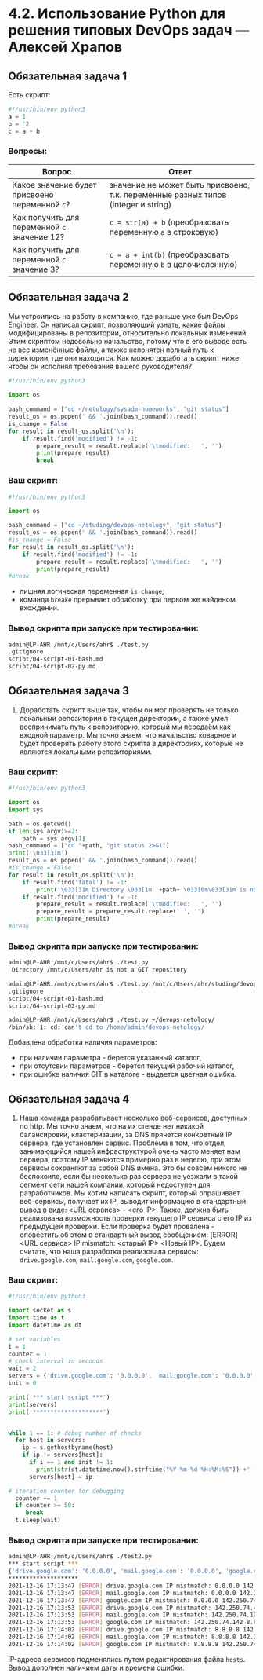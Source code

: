 # 4.2. Использование Python для решения типовых DevOps задач — Алексей Храпов

## Обязательная задача 1

Есть скрипт:
```python
#!/usr/bin/env python3
a = 1
b = '2'
c = a + b
```

### Вопросы:
| Вопрос  | Ответ                                                                             |
| ------------- |-----------------------------------------------------------------------------------|
| Какое значение будет присвоено переменной `c`?  | значение не может быть присвоено, т.к. переменные разных типов (integer и string) |
| Как получить для переменной `c` значение 12?  | `c = str(a) + b` (преобразовать переменную `a` в строковую)                       |
| Как получить для переменной `c` значение 3?  | `c = a + int(b)` (преобразовать переменную `b` в целочисленную)                   |

## Обязательная задача 2
Мы устроились на работу в компанию, где раньше уже был DevOps Engineer. Он написал скрипт, позволяющий узнать, какие файлы модифицированы в репозитории, относительно локальных изменений. Этим скриптом недовольно начальство, потому что в его выводе есть не все изменённые файлы, а также непонятен полный путь к директории, где они находятся. Как можно доработать скрипт ниже, чтобы он исполнял требования вашего руководителя?
 
```python
#!/usr/bin/env python3
 
import os

bash_command = ["cd ~/netology/sysadm-homeworks", "git status"]
result_os = os.popen(' && '.join(bash_command)).read()
is_change = False
for result in result_os.split('\n'):
    if result.find('modified') != -1:
        prepare_result = result.replace('\tmodified:   ', '')
        print(prepare_result)
        break
```

### Ваш скрипт:

```python
#!/usr/bin/env python3

import os

bash_command = ["cd ~/studing/devops-netology", "git status"]
result_os = os.popen(' && '.join(bash_command)).read()
#is_change = False
for result in result_os.split('\n'):
    if result.find('modified') != -1:
        prepare_result = result.replace('\tmodified:   ', '')
        print(prepare_result)
#break
```
 - лишняя логическая переменная `is_change`;
 - команда `breake` прерывает обработку при первом же найденом вхождении.

### Вывод скрипта при запуске при тестировании:
```bash
admin@LP-AHR:/mnt/c/Users/ahr$ ./test.py
.gitignore
script/04-script-01-bash.md
script/04-script-02-py.md
```

## Обязательная задача 3
1. Доработать скрипт выше так, чтобы он мог проверять не только локальный репозиторий в текущей директории, а также умел воспринимать путь к репозиторию, который мы передаём как входной параметр. Мы точно знаем, что начальство коварное и будет проверять работу этого скрипта в директориях, которые не являются локальными репозиториями.

### Ваш скрипт:
```python
#!/usr/bin/env python3

import os
import sys

path = os.getcwd()
if len(sys.argv)>=2:
    path = sys.argv[1]
bash_command = ["cd "+path, "git status 2>&1"]
print('\033[31m')
result_os = os.popen(' && '.join(bash_command)).read()
#is_change = False
for result in result_os.split('\n'):
    if result.find('fatal') != -1:
        print('\033[31m Directory \033[1m '+path+'\033[0m\033[31m is not a GIT repository\033[0m')
    if result.find('modified') != -1:
        prepare_result = result.replace('\tmodified:   ', '')
        prepare_result = prepare_result.replace(' ', '')
        print(prepare_result)
#break
```

### Вывод скрипта при запуске при тестировании:
```bash
admin@LP-AHR:/mnt/c/Users/ahr$ ./test.py
 Directory /mnt/c/Users/ahr is not a GIT repository

admin@LP-AHR:/mnt/c/Users/ahr$ ./test.py /mnt/c/Users/ahr/studing/devops-netology/
.gitignore
script/04-script-01-bash.md
script/04-script-02-py.md

admin@LP-AHR:/mnt/c/Users/ahr$ ./test.py ~/devops-netology/
/bin/sh: 1: cd: can't cd to /home/admin/devops-netology/
```
Добавлена обработка наличия параметров:
- при наличии параметра - берется указанный каталог,
- при отсутсвии параметров - берется текущий рабочий каталог,
- при ошибке наличия GIT в каталоге - выдается цветная ошибка.

## Обязательная задача 4
1. Наша команда разрабатывает несколько веб-сервисов, доступных по http. Мы точно знаем, что на их стенде нет никакой балансировки, кластеризации, за DNS прячется конкретный IP сервера, где установлен сервис. Проблема в том, что отдел, занимающийся нашей инфраструктурой очень часто меняет нам сервера, поэтому IP меняются примерно раз в неделю, при этом сервисы сохраняют за собой DNS имена. Это бы совсем никого не беспокоило, если бы несколько раз сервера не уезжали в такой сегмент сети нашей компании, который недоступен для разработчиков. Мы хотим написать скрипт, который опрашивает веб-сервисы, получает их IP, выводит информацию в стандартный вывод в виде: <URL сервиса> - <его IP>. Также, должна быть реализована возможность проверки текущего IP сервиса c его IP из предыдущей проверки. Если проверка будет провалена - оповестить об этом в стандартный вывод сообщением: [ERROR] <URL сервиса> IP mismatch: <старый IP> <Новый IP>. Будем считать, что наша разработка реализовала сервисы: `drive.google.com`, `mail.google.com`, `google.com`.

### Ваш скрипт:
```python
#!/usr/bin/env python3

import socket as s
import time as t
import datetime as dt

# set variables
i = 1
counter = 1
# check interval in seconds
wait = 2
servers = {'drive.google.com': '0.0.0.0', 'mail.google.com': '0.0.0.0', 'google.com': '0.0.0.0'}
init = 0

print('*** start script ***')
print(servers)
print('********************')


while 1 == 1: # debug number of checks
  for host in servers:
    ip = s.gethostbyname(host)
    if ip != servers[host]:
      if i == 1 and init != 1:
        print(str(dt.datetime.now().strftime("%Y-%m-%d %H:%M:%S")) +' [ERROR] ' + str(host) +' IP mistmatch: '+servers[host]+' '+ip)
      servers[host] = ip

# iteration counter for debugging
  counter += 1
  if counter >= 50:
     break
  t.sleep(wait)
```

### Вывод скрипта при запуске при тестировании:
```bash
admin@LP-AHR:/mnt/c/Users/ahr$ ./test2.py
*** start script ***
{'drive.google.com': '0.0.0.0', 'mail.google.com': '0.0.0.0', 'google.com': '0.0.0.0'}
********************
2021-12-16 17:13:47 [ERROR] drive.google.com IP mistmatch: 0.0.0.0 142.250.74.46
2021-12-16 17:13:47 [ERROR] mail.google.com IP mistmatch: 0.0.0.0 142.250.74.101
2021-12-16 17:13:47 [ERROR] google.com IP mistmatch: 0.0.0.0 142.250.74.142
2021-12-16 17:13:53 [ERROR] drive.google.com IP mistmatch: 142.250.74.46 8.8.8.8
2021-12-16 17:13:53 [ERROR] mail.google.com IP mistmatch: 142.250.74.101 8.8.8.8
2021-12-16 17:13:53 [ERROR] google.com IP mistmatch: 142.250.74.142 8.8.8.8
2021-12-16 17:14:02 [ERROR] drive.google.com IP mistmatch: 8.8.8.8 142.250.74.46
2021-12-16 17:14:02 [ERROR] mail.google.com IP mistmatch: 8.8.8.8 142.250.74.101
2021-12-16 17:14:02 [ERROR] google.com IP mistmatch: 8.8.8.8 142.250.74.142
```

IP-адреса сервисов подменялись путем редактирования файла `hosts`.
Вывод дополнен наличием даты и времени ошибки.